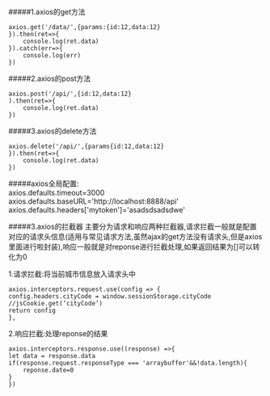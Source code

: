 #####1.axios的get方法

    axios.get('/data/',{params:{id:12,data:12}
    }).then(ret=>{
        console.log(ret.data)
    }).catch(err=>{
        console.log(err)
    })

#####2.axios的post方法

    axios.post('/api/',{id:12,data:12}
    ).then(ret=>{
        console.log(ret.data)
    })

#####3.axios的delete方法 

    axios.delete('/api/',{params{id:12,data:12}
    }).then(ret=>{
        console.log(ret.data)
    })
    
#####axios全局配置:  
 axios.defaults.timeout=3000
 axios.defaults.baseURL='http://localhost:8888/api'
 axios.defaults.headers['mytoken']='asadsdsadsdwe'

#####3.axios的拦截器
主要分为请求和响应两种拦截器,请求拦截一般就是配置对应的请求头信息(适用与常见请求方法,虽然ajax的get方法没有请求头,但是axios里面进行啦封装),响应一般就是对reponse进行拦截处理,如果返回结果为[]可以转化为0

1.请求拦截:将当前城市信息放入请求头中

    axios.interceptors.request.use(config => {
    config.headers.cityCode = window.sessionStorage.cityCode //jsCookie.get(‘cityCode’)
    return config
    },
2.响应拦截:处理reponse的结果   

    axios.interceptors.response.use((response) =>{
    let data = response.data
    if(response.request.responseType === 'arraybuffer'&&!data.length){
        reponse.date=0
    }
    })